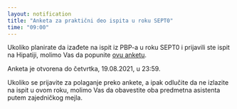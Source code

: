 ```yaml
---
layout: notification
title: "Anketa za praktični deo ispita u roku SEPT0"
time: "09:00"
---
```


Ukoliko planirate da izađete na ispit iz PBP-a u roku SEPT0 i prijavili ste ispit na Hipatiji, molimo Vas da popunite [ovu anketu](https://docs.google.com/forms/d/e/1FAIpQLSf5fbtYk6-Ve6DwzSx-1fE_8IYR_MI-alhEPOujGNNDPpPzdA/viewform?usp=sf_link).

Anketa je otvorena do četvrtka, 19.08.2021, u 23:59.

Ukoliko se prijavite za polaganje preko ankete, a ipak odlučite da ne izlazite na ispit u ovom roku, molimo Vas da obavestite oba predmetna asistenta putem zajedničkog mejla.
